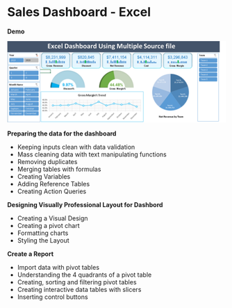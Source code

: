
# Sales Dashboard - Excel

 <p><strong>Demo</strong></strong></p>

 <p align='center'>
 
 <img src = "https://github.com/diwakarDrs/Data_Visualization/blob/master/Sales_Dashboard_Excel/Sales_DashBoard.PNG" width = 800 alt="Movie_release">
 
  
 </p>
 
 <p><strong>Preparing the data for the dashboard</strong></strong></p>
<ul>
<li>Keeping inputs clean with data validation</li>
<li>Mass cleaning data with text manipulating functions&nbsp;</li>
<li>Removing duplicates</li>
<li>Merging tables with formulas</li>
<li>Creating Variables</li>
<li>Adding Reference Tables</li>
<li>Creating Action Queries</li>
</ul>
<p><strong>Designing Visually Professional Layout for Dashbord</strong></p>
<ul>
<li>Creating a Visual Design</li>
<li>Creating a pivot chart</li>
<li>Formatting charts</li>
<li>Styling the Layout</li>
</ul>
<p><strong>Create a Report</strong></p>
<ul>
<li>Import data with pivot tables</li>
<li>Understanding the 4 quadrants of a pivot table</li>
<li>Creating, sorting and filtering pivot tables&nbsp;</li>
<li>Creating interactive data tables with slicers</li>
<li>Inserting control buttons</li>
</ul>
<p><strong>&nbsp;</strong></p>
